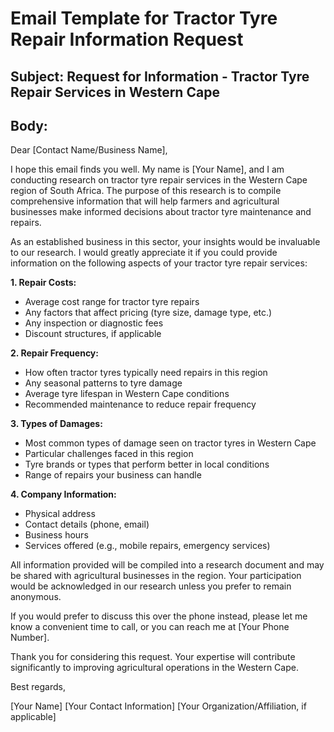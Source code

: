 # Email Template for Tractor Tyre Repair Information Request

## Subject: Request for Information - Tractor Tyre Repair Services in Western Cape

## Body:

Dear [Contact Name/Business Name],

I hope this email finds you well. My name is [Your Name], and I am conducting research on tractor tyre repair services in the Western Cape region of South Africa. The purpose of this research is to compile comprehensive information that will help farmers and agricultural businesses make informed decisions about tractor tyre maintenance and repairs.

As an established business in this sector, your insights would be invaluable to our research. I would greatly appreciate it if you could provide information on the following aspects of your tractor tyre repair services:

**1. Repair Costs:**
- Average cost range for tractor tyre repairs
- Any factors that affect pricing (tyre size, damage type, etc.)
- Any inspection or diagnostic fees
- Discount structures, if applicable

**2. Repair Frequency:**
- How often tractor tyres typically need repairs in this region
- Any seasonal patterns to tyre damage
- Average tyre lifespan in Western Cape conditions
- Recommended maintenance to reduce repair frequency

**3. Types of Damages:**
- Most common types of damage seen on tractor tyres in Western Cape
- Particular challenges faced in this region
- Tyre brands or types that perform better in local conditions
- Range of repairs your business can handle

**4. Company Information:**
- Physical address
- Contact details (phone, email)
- Business hours
- Services offered (e.g., mobile repairs, emergency services)

All information provided will be compiled into a research document and may be shared with agricultural businesses in the region. Your participation would be acknowledged in our research unless you prefer to remain anonymous.

If you would prefer to discuss this over the phone instead, please let me know a convenient time to call, or you can reach me at [Your Phone Number].

Thank you for considering this request. Your expertise will contribute significantly to improving agricultural operations in the Western Cape.

Best regards,

[Your Name]
[Your Contact Information]
[Your Organization/Affiliation, if applicable]